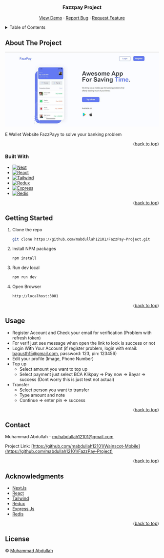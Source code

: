 <div align="center">
<h3 align="center">Fazzpay Project</h3>

  <p align="center">
    <a href="https://fazzpay-project.vercel.app">View Demo</a>
    ·
    <a href="https://github.com/mabdullah12101/FazzPay-Project/issues">Report Bug</a>
    ·
    <a href="https://github.com/mabdullah12101/FazzPay-Project/pulls">Request Feature</a>
  </p>
</div>



<!-- TABLE OF CONTENTS -->
<details>
  <summary>Table of Contents</summary>
  <ol>
    <li>
      <a href="#about-the-project">About The Project</a>
      <ul>
        <li><a href="#built-with">Built With</a></li>
      </ul>
    </li>
    <li>
      <a href="#getting-started">Getting Started</a>
    </li>
    <li><a href="#usage">Usage</a></li>
    <li><a href="#contact">Contact</a></li>
    <li><a href="#acknowledgments">Acknowledgments</a></li>
    <li><a href="#license">License</a></li>
  </ol>
</details>



<!-- ABOUT THE PROJECT -->
## About The Project

![Product Name Screen Shot][product-screenshot]

E Wallet Website FazzPayy to solve your banking problem

<p align="right">(<a href="#readme-top">back to top</a>)</p>



### Built With

* [![Next][Next.js]][Next-url]
* [![React][React.js]][React-url]
* [![Tailwind][Tailwind-CSS]][Tailwind-url]
* [![Redux][Redux]][Redux-url]
* [![Express][Express]][Express-url]
* [![Redis][Redis]][Redis-url]

<p align="right">(<a href="#readme-top">back to top</a>)</p>



<!-- GETTING STARTED -->
## Getting Started

1. Clone the repo
   ```sh
   git clone https://github.com/mabdullah12101/FazzPay-Project.git
   ```
2. Install NPM packages
   ```sh
   npm install
   ```
3. Run dev local
   ```sh
   npm run dev
   ```
4. Open Browser
   ```sh
   http://localhost:3001
   ```

<p align="right">(<a href="#readme-top">back to top</a>)</p>



<!-- USAGE EXAMPLES -->
## Usage

* Register Account and Check your email for verification (Problem with refresh token)
* For verif just see message when open the link to look is success or not
* Login With Your Account (if register problem, login with email: bagusth15@gmail.com, password: 123, pin: 123456)
* Edit your profile (Image, Phone Number)
* Top up 
  * Select amount you want to top up
  * Select payment just select BCA Klikpay => Pay now => Bayar => success (Dont worry this is just test not actual) 
* Transfer
  * Select person you want to transfer
  * Type amount and note 
  * Continue => enter pin => success

<p align="right">(<a href="#readme-top">back to top</a>)</p>



<!-- CONTACT -->
## Contact

Muhammad Abdullah - muhabdullah12101@gmail.com

Project Link: [https://github.com/mabdullah12101/Wainscot-Mobile](https://github.com/mabdullah12101/FazzPay-Project)

<p align="right">(<a href="#readme-top">back to top</a>)</p>



<!-- ACKNOWLEDGMENTS -->
## Acknowledgments

* [NextJs](https://nextjs.org/)
* [React](https://reactjs.org/)
* [Tailwind](https://tailwindcss.com/)
* [Redux](https://redux.js.org/)
* [Express Js](https://expressjs.com/)
* [Redis](https://redis.io/)

<p align="right">(<a href="#readme-top">back to top</a>)</p>


<!-- LICENSE -->
## License

© [Muhammad Abdullah](https://github.com/mabdullah12101)



<!-- MARKDOWN LINKS & IMAGES -->
<!-- https://www.markdownguide.org/basic-syntax/#reference-style-links -->
[product-screenshot]: index.jpeg
[Next.js]: https://img.shields.io/badge/next.js-000000?style=for-the-badge&logo=nextdotjs&logoColor=white
[Next-url]: https://nextjs.org/
[React.js]: https://img.shields.io/badge/React-20232A?style=for-the-badge&logo=react&logoColor=61DAFB
[React-url]: https://reactjs.org/ 
[Tailwind-CSS]: https://img.shields.io/badge/tailwindcss-%2338B2AC.svg?style=for-the-badge&logo=tailwind-css&logoColor=white
[Tailwind-url]: https://tailwindcss.com/
[Redux]: https://img.shields.io/badge/redux-%23593d88.svg?style=for-the-badge&logo=redux&logoColor=white
[Redux-url]: https://redux.js.org/
[Express]: https://img.shields.io/badge/express.js-%23404d59.svg?style=for-the-badge&logo=express&logoColor=%2361DAFB
[Express-url]: https://expressjs.com/
[Redis]: https://img.shields.io/badge/redis-%23DD0031.svg?style=for-the-badge&logo=redis&logoColor=white
[Redis-url]: https://redis.io/
